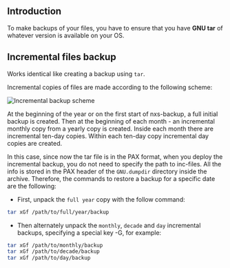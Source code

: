 ## Introduction

To make backups of your files, you have to ensure that you have **GNU tar** of whatever version is available on your OS.

## Incremental files backup

Works identical like creating a backup using `tar`.

Incremental copies of files are made according to the following scheme:

![Incremental backup scheme](https://image.ibb.co/dtLn2p/nxs_inc_backup_scheme_last_version.jpg)

At the beginning of the year or on the first start of nxs-backup, a full initial backup is created. Then at the
beginning of each month - an incremental monthly copy from a yearly copy is created. Inside each month there are
incremental ten-day copies. Within each ten-day copy incremental day copies are created.

In this case, since now the tar file is in the PAX format, when you deploy the incremental backup, you do not need to
specify the path to inc-files. All the info is stored in the PAX header of the `GNU.dumpdir` directory inside the
archive.
Therefore, the commands to restore a backup for a specific date are the following:

* First, unpack the `full year` copy with the follow command:

```bash
tar xGf /path/to/full/year/backup
```

* Then alternately unpack the `monthly`, `decade` and `day` incremental backups, specifying a special key -G, for
  example:

```bash
tar xGf /path/to/monthly/backup
tar xGf /path/to/decade/backup
tar xGf /path/to/day/backup
```